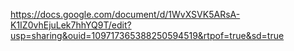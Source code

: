 https://docs.google.com/document/d/1WvXSVK5ARsA-K1IZ0vhEjuLek7hhYQ9T/edit?usp=sharing&ouid=109717365388250594519&rtpof=true&sd=true

